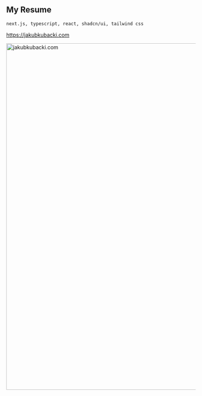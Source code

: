 ## My Resume

`next.js, typescript, react, shadcn/ui, tailwind css`

https://jakubkubacki.com

<a target="_blank" href="https://jakubkubacki.com"><img width="924" alt="jakubkubacki.com" src="https://github.com/jkubacki/jobs/assets/1104186/4470170a-7d3f-414d-9c8a-1ac4638c275a"></a>
